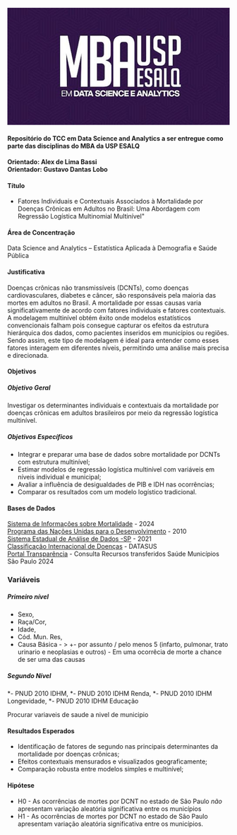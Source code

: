 ![USP ESALQ](img/usp.jpeg)


#### Repositório do TCC em Data Science and Analytics a ser entregue como parte das disciplinas do MBA da USP ESALQ ####

**Orientado: Alex de Lima Bassi** <BR>
**Orientador: Gustavo Dantas Lobo**


#### Título ######

- Fatores Individuais e Contextuais Associados à Mortalidade por Doenças Crônicas em Adultos no Brasil: Uma Abordagem com Regressão Logística Multinomial Multinível"

#### Área de Concentração ####

Data Science and Analytics – Estatística Aplicada à Demografia e Saúde Pública

#### Justificativa ####

Doenças crônicas não transmissíveis (DCNTs), como doenças cardiovasculares, diabetes e câncer, são responsáveis pela maioria das mortes em adultos no Brasil. A mortalidade por essas causas varia significativamente de acordo com fatores individuais e fatores contextuais. A modelagem multinível obtém êxito onde modelos estatísticos convencionais falham pois consegue capturar os efeitos da estrutura hierárquica dos dados, como pacientes inseridos em municípios ou regiões. Sendo assim, este tipo de modelagem é ideal para entender como esses fatores interagem em diferentes níveis, permitindo uma análise mais precisa e direcionada.

#### Objetivos ####

##### Objetivo Geral #####

Investigar os determinantes individuais e contextuais da mortalidade por doenças crônicas em adultos brasileiros por meio da regressão logística multinível.

##### Objetivos Específicos #####

- Integrar e preparar uma base de dados sobre mortalidade por DCNTs com estrutura multinível;
- Estimar modelos de regressão logística multinível com variáveis em níveis individual e municipal;
- Avaliar a influência de desigualdades de PIB e IDH nas ocorrências;
- Comparar os resultados com um modelo logístico tradicional.

#### Bases de Dados ####

[Sistema de Informações sobre Mortalidade](http://sim.saude.gov.br/default.asp) - 2024 <br>
[Programa das Nações Unidas para o Desenvolvimento](https://www.undp.org/pt/brazil/pnud-no-brasil) - 2010 <br>
[Sistema Estadual de Análise de Dados -SP](https://www.seade.gov.br/institucional/fundacao-seade) - 2021 <br>
[Classificação Internacional de Doenças](http://www2.datasus.gov.br/cid10/V2008/descrcsv.htm) - DATASUS <br>
[Portal Transparência](https://portaldatransparencia.gov.br/) - Consulta Recursos transferidos Saúde Municípios São Paulo 2024

### Variáveis ####

##### Primeiro nível ##### 

- Sexo,
- Raça/Cor,
- Idade,
- Cód. Mun. Res,
- Causa Básica - > +- por assunto / pelo menos 5 (infarto, pulmonar, trato urinario e neoplasias e outros) - Em uma ocorrêcia de morte a chance de ser uma das causas

##### Segundo Nível #####

*- PNUD 2010 IDHM,
*- PNUD 2010 IDHM Renda,
*- PNUD 2010 IDHM Longevidade,
*- PNUD 2010 IDHM Educação

Procurar variaveis de saude a nivel de municipio

#### Resultados Esperados ####

- Identificação de fatores de segundo nas principais determinantes da mortalidade por doenças crônicas;
- Efeitos contextuais mensurados e visualizados geograficamente;
- Comparação robusta entre modelos simples e multinível;

#### Hipótese #####
- H0 - As ocorrências de mortes por DCNT no estado de São Paulo *não* apresentam variação aleatória significativa entre os municípios 
- H1 - As ocorrências de mortes por DCNT no estado de São Paulo apresentam variação aleatória significativa entre os municípios.
